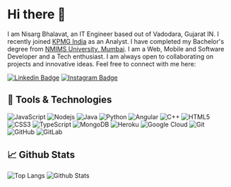 # Hi there 👋

I am Nisarg Bhalavat, an IT Engineer based out of Vadodara, Gujarat IN. I recently joined [KPMG India](https://home.kpmg/in/en/home.html) as an Analyst. I have completed my Bachelor's degree from [NMIMS University, Mumbai](https://www.nmims.edu/). I am a Web, Mobile and Software Developer and a Tech enthusiast. I am always open to collaborating on projects and innovative ideas. Feel free to connect with me here:

[![Linkedin Badge](https://img.shields.io/badge/-Nisarg_Bhalavat-blue?style=flat&logo=Linkedin&logoColor=white&link=https://www.linkedin.com/in/nisarg-bhalavat/)](https://www.linkedin.com/in/nisarg-bhalavat/)
[![Instagram Badge](https://img.shields.io/badge/-bhalavat.nisarg-purple?style=flat&logo=instagram&logoColor=white&link=https://www.instagram.com/bhalavat.nisarg/)](https://www.instagram.com/bhalavat.nisarg/)


## 🔧 Tools & Technologies
![JavaScript](https://img.shields.io/badge/-JavaScript-black?style=flat-square&logo=javascript)
![Nodejs](https://img.shields.io/badge/-Nodejs-F7F7F7?style=flat-square&logo=Node.js)
![Java](https://img.shields.io/badge/-Java-EC2025?style=flat-square&logo=java&logoColor=white)
![Python](https://img.shields.io/badge/-Python-F7CC41?style=flat-square&logo=Python)
![Angular](https://img.shields.io/badge/-Angular-DE0B08?style=flat-square&logo=angular)
![C++](https://img.shields.io/badge/-C++-00599C?style=flat-square&logo=c)
![HTML5](https://img.shields.io/badge/-HTML5-E34F26?style=flat-square&logo=html5&logoColor=white)
![CSS3](https://img.shields.io/badge/-CSS3-1572B6?style=flat-square&logo=css3)
![TypeScript](https://img.shields.io/badge/-TypeScript-007ACC?style=flat-square&logo=typescript)
![MongoDB](https://img.shields.io/badge/-MongoDB-black?style=flat-square&logo=mongodb)
![Heroku](https://img.shields.io/badge/-Heroku-430098?style=flat-square&logo=heroku)
![Google Cloud](https://img.shields.io/badge/Google%20Cloud-black?style=flat-square&logo=google-cloud)
![Git](https://img.shields.io/badge/-Git-black?style=flat-square&logo=git)
![GitHub](https://img.shields.io/badge/-GitHub-181717?style=flat-square&logo=github)
![GitLab](https://img.shields.io/badge/-GitLab-FCA121?style=flat-square&logo=gitlab)


## &#x1f4c8; Github Stats
![Top Langs](https://github-readme-stats.vercel.app/api/top-langs/?username=bhalavat-nisarg&langs_count=4&layout=compact)
![Github Stats](https://github-readme-stats.vercel.app/api?username=bhalavat-nisarg&count_private=true&show_icons=true&include_all_commits=true&hide=stars,issues)

<!--
**bhalavat-nisarg/bhalavat-nisarg** is a ✨ _special_ ✨ repository because its `README.md` (this file) appears on your GitHub profile.

Here are some ideas to get you started:

- 🔭 I’m currently working on ...
- 🌱 I’m currently learning ...
- 👯 I’m looking to collaborate on ...
- 🤔 I’m looking for help with ...
- 💬 Ask me about ...
- 📫 How to reach me: ...
- 😄 Pronouns: ...
- ⚡ Fun fact: ...
-->
